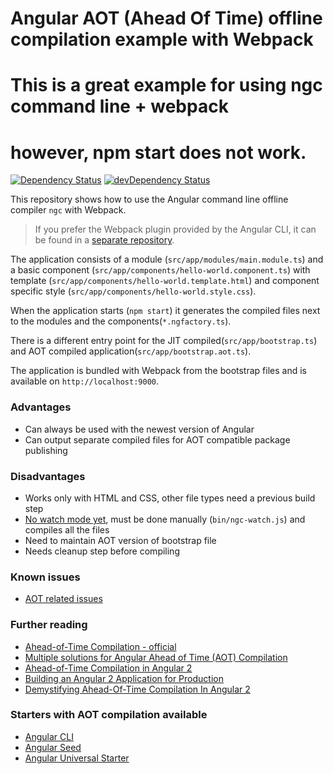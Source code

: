 # Angular AOT (Ahead Of Time) offline compilation example with Webpack
# This is a great example for using ngc command line + webpack
# however, npm start does not work.

[![Dependency Status](https://david-dm.org/blacksonic/angular2-aot-webpack.svg)](https://david-dm.org/blacksonic/angular2-aot-webpack)
[![devDependency Status](https://david-dm.org/blacksonic/angular2-aot-webpack/dev-status.svg)](https://david-dm.org/blacksonic/angular2-aot-webpack?type=dev)

This repository shows how to use the Angular command line offline compiler ```ngc``` with Webpack.

> If you prefer the Webpack plugin provided by the Angular CLI,
it can be found in a [separate repository](https://github.com/blacksonic/angular2-aot-cli-webpack-plugin).

The application consists of
a module (```src/app/modules/main.module.ts```)
and a basic component (```src/app/components/hello-world.component.ts```)
with template (```src/app/components/hello-world.template.html```)
and component specific style (```src/app/components/hello-world.style.css```).

When the application starts (```npm start```)
it generates the compiled files next to the modules and the components(```*.ngfactory.ts```).

There is a different entry point for the JIT compiled(```src/app/bootstrap.ts```)
and AOT compiled application(```src/app/bootstrap.aot.ts```).

The application is bundled with Webpack from the bootstrap files and is available on ```http://localhost:9000```.

### Advantages

- Can always be used with the newest version of Angular
- Can output separate compiled files for AOT compatible package publishing

### Disadvantages

- Works only with HTML and CSS, other file types need a previous build step
- [No watch mode yet](https://github.com/angular/angular/issues/12867), must be done manually (```bin/ngc-watch.js```) and compiles all the files
- Need to maintain AOT version of bootstrap file
- Needs cleanup step before compiling

### Known issues

- [AOT related issues](https://github.com/angular/angular/issues?utf8=%E2%9C%93&q=is%3Aissue%20is%3Aopen%20aot)

### Further reading

- [Ahead-of-Time Compilation - official](https://angular.io/docs/ts/latest/cookbook/aot-compiler.html)
- [Multiple solutions for Angular Ahead of Time (AOT) Compilation](https://blog.craftlab.hu/multiple-solutions-for-angular-ahead-of-time-aot-compilation-c474d9a0d508)
- [Ahead-of-Time Compilation in Angular 2](http://blog.mgechev.com/2016/08/14/ahead-of-time-compilation-angular-offline-precompilation/)
- [Building an Angular 2 Application for Production](http://blog.mgechev.com/2016/06/26/tree-shaking-angular2-production-build-rollup-javascript/)
- [Demystifying Ahead-Of-Time Compilation In Angular 2](http://slides.com/wassimchegham/demystifying-ahead-of-time-compilation-in-angular-2-aot-jit)

### Starters with AOT compilation available

- [Angular CLI](https://github.com/angular/angular-cli)
- [Angular Seed](https://github.com/mgechev/angular-seed)
- [Angular Universal Starter](https://github.com/angular/universal-starter)
